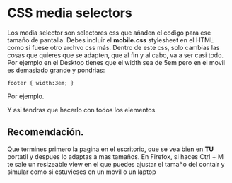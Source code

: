 # CSS media selectors

Los media selector son selectores css que añaden el codigo para ese tamaño de pantalla.
Debes incluir el **mobile.css** stylesheet en el HTML como si fuese otro archvo css más. Dentro de este css, solo cambias las cosas que quieres que se adapten, que al fin y al cabo, va a ser casi todo. Por ejemplo en el Desktop tienes que el width sea de 5em pero en el movil es demasiado grande y pondrias: 

`footer {
	width:3em;
}`

Por ejemplo. 

Y asi tendras que hacerlo con todos los elementos. 

## Recomendación.

Que termines primero la pagina en el escritorio, que se vea bien en **TU** portatil y despues lo adaptas a mas tamaños. En Firefox, si haces Ctrl + M te sale un resizeable view en el que puedes ajustar el tamaño del contair y simular como si estuvieses en un movil o un laptop

